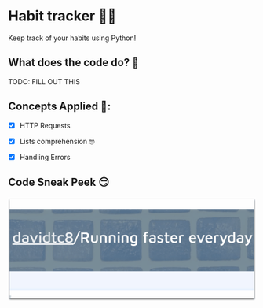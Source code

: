 # Habit tracker 🏃‍♂️
Keep track of your habits using Python!

## What does the code do? 🤯
TODO: FILL OUT THIS

## Concepts Applied 🧐:
- [x] HTTP Requests
  
- [x] Lists comprehension 🤓

- [x] Handling Errors

## Code Sneak Peek 😏
![image](image1.gif)
